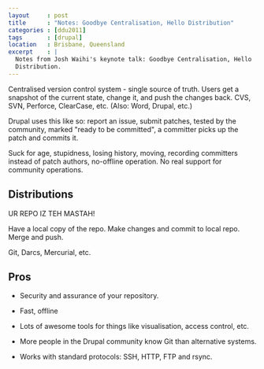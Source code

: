 ```yaml
---
layout     : post
title      : "Notes: Goodbye Centralisation, Hello Distribution"
categories : [ddu2011]
tags       : [drupal]
location   : Brisbane, Queensland
excerpt    : |
  Notes from Josh Waihi's keynote talk: Goodbye Centralisation, Hello
  Distribution.
---
```


Centralised version control system - single source of truth. Users get a
snapshot of the current state, change it, and push the changes back. CVS, SVN,
Perforce, ClearCase, etc. (Also: Word, Drupal, etc.)

Drupal uses this like so: report an issue, submit patches, tested by the
community, marked "ready to be committed", a committer picks up the patch and
commits it.

Suck for age, stupidness, losing history, moving, recording committers instead
of patch authors, no-offline operation. No real support for community
operations.

Distributions
-------------

UR REPO IZ TEH MASTAH!

Have a local copy of the repo. Make changes and commit to local repo. Merge
and push.

Git, Darcs, Mercurial, etc.

Pros
----

- Security and assurance of your repository.

- Fast, offline

- Lots of awesome tools for things like visualisation, access control, etc.

- More people in the Drupal community know Git than alternative systems.

- Works with standard protocols: SSH, HTTP, FTP and rsync.
